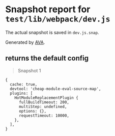 # Snapshot report for `test/lib/webpack/dev.js`

The actual snapshot is saved in `dev.js.snap`.

Generated by [AVA](https://ava.li).

## returns the default config

> Snapshot 1

    {
      cache: true,
      devtool: 'cheap-module-eval-source-map',
      plugins: [
        HotModuleReplacementPlugin {
          fullBuildTimeout: 200,
          multiStep: undefined,
          options: {},
          requestTimeout: 10000,
        },
      ],
    }
